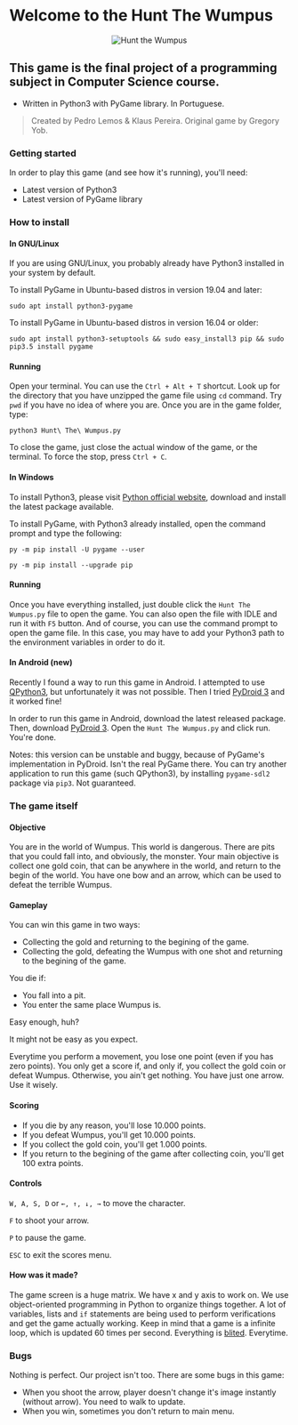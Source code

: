 # Welcome to the Hunt The Wumpus

<p align="center">
  <img src="https://github.com/pedrolemoz/huntthewumpus/blob/master/assets/logo.png" alt="Hunt the Wumpus"/>

## This game  is the final project of a programming subject in Computer Science course.

* Written in Python3 with PyGame library. In Portuguese.

> Created by Pedro Lemos & Klaus Pereira.
> Original game by Gregory Yob.

### Getting started

In order to play this game (and see how it's running), you'll need:

* Latest version of Python3
* Latest version of PyGame library

### How to install

#### In GNU/Linux

  If you are using GNU/Linux, you probably already have Python3 installed in your system by default.
  
  To install PyGame in Ubuntu-based distros in version 19.04 and later:
  
  ```
  sudo apt install python3-pygame
  ```

  To install PyGame in Ubuntu-based distros in version 16.04 or older:

  ```
  sudo apt install python3-setuptools && sudo easy_install3 pip && sudo pip3.5 install pygame
  ```

#### Running

  Open your terminal. You can use the ```Ctrl + Alt + T``` shortcut.
  Look up for the directory that you have unzipped the game file using ```cd``` command. Try ```pwd``` if you have no idea of where you are.
  Once you are in the game folder, type:

  ```
  python3 Hunt\ The\ Wumpus.py
  ```

  To close the game, just close the actual window of the game, or the terminal.
  To force the stop, press ```Ctrl + C```.

#### In Windows

  To install Python3, please visit [Python official website](https://www.python.org/downloads/), download and install the latest package available.

  To install PyGame, with Python3 already installed, open the command prompt and type the following:

  ```
  py -m pip install -U pygame --user
  ```

  ```
  py -m pip install --upgrade pip
  ```

#### Running

  Once you have everything installed, just double click the ```Hunt The Wumpus.py``` file to open the game.
  You can also open the file with IDLE and run it with ```F5``` button.
  And of course, you can use the command prompt to open the game file.
  In this case, you may have to add your Python3 path to the environment variables in order to do it.

#### In Android (new)

  Recently I found a way to run this game in Android. I attempted to use [QPython3](https://play.google.com/store/apps/details?id=org.qpython.qpy3), but unfortunately it was not possible.
  Then I tried [PyDroid 3](https://play.google.com/store/apps/details?id=ru.iiec.pydroid3) and it worked fine!
  
  In order to run this game in Android, download the latest released package.
  Then, download [PyDroid 3](https://play.google.com/store/apps/details?id=ru.iiec.pydroid3).
  Open the ```Hunt The Wumpus.py``` and click run. You're done.

  Notes: this version can be unstable and buggy, because of PyGame's implementation in PyDroid. Isn't the real PyGame there.
  You can try another application to run this game (such QPython3), by installing ```pygame-sdl2``` package via ```pip3```. Not guaranteed.

### The game itself


#### Objective

  You are in the world of Wumpus. This world is dangerous.
  There are pits that you could fall into, and obviously, the monster.
  Your main objective is collect one gold coin, that can be anywhere in the world, and return to the begin of the world.
  You have one bow and an arrow, which can be used to defeat the terrible Wumpus.

#### Gameplay

  You can win this game in two ways:

  - Collecting the gold and returning to the begining of the game.
  - Collecting the gold, defeating the Wumpus with one shot and returning to the begining of the game.

  You die if:
  
  - You fall into a pit.
  - You enter the same place Wumpus is.

  Easy enough, huh?

  It might not be easy as you expect.

  Everytime you perform a movement, you lose one point (even if you has zero points).
  You only get a score if, and only if, you collect the gold coin or defeat Wumpus. Otherwise, you ain't get nothing.
  You have just one arrow. Use it wisely.

  #### Scoring

  - If you die by any reason, you'll lose 10.000 points.
  - If you defeat Wumpus, you'll get 10.000 points.
  - If you collect the gold coin, you'll get 1.000 points.
  - If you return to the begining of the game after collecting coin, you'll get 100 extra points.

  #### Controls

  ```W, A, S, D``` or ```←, ↑, ↓, →``` to move the character.
  
  ```F``` to shoot your arrow.
  
  ```P``` to pause the game.
  
  ```ESC``` to exit the scores menu.

#### How was it made?

  The game screen is a huge matrix. We have x and y axis to work on.
  We use object-oriented programming in Python to organize things together.
  A lot of variables, lists and ```if``` statements are being used to perform verifications and get the game actually working.
  Keep in mind that a game is a infinite loop, which is updated 60 times per second. Everything is [blited](https://www.pygame.org/docs/ref/surface.html#pygame.Surface.blit). Everytime.

### Bugs

  Nothing is perfect. Our project isn't too. There are some bugs in this game:

  - When you shoot the arrow, player doesn't change it's image instantly (without arrow). You need to walk to update.
  - When you win, sometimes you don't return to main menu.
